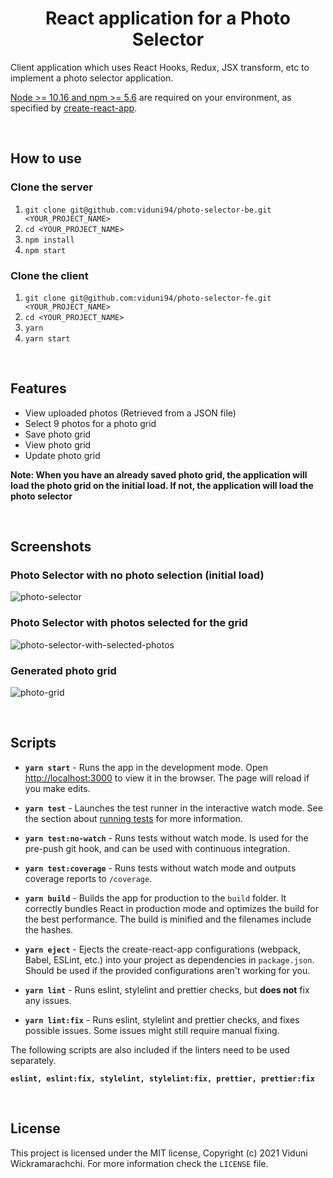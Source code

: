 <div align="center">
  <h1>
    React application for a Photo Selector
  </h1>
</div>

Client application which uses React Hooks, Redux, JSX transform, etc to implement a photo selector application.

[Node >= 10.16 and npm >= 5.6](https://nodejs.org/en/) are required on your environment, as specified by [create-react-app](https://reactjs.org/docs/create-a-new-react-app.html#create-react-app).

&nbsp;

## How to use

### Clone the server
1. `git clone git@github.com:viduni94/photo-selector-be.git <YOUR_PROJECT_NAME>`
2. `cd <YOUR_PROJECT_NAME>`
3. `npm install`
4. `npm start`

### Clone the client
1. `git clone git@github.com:viduni94/photo-selector-fe.git <YOUR_PROJECT_NAME>`
2. `cd <YOUR_PROJECT_NAME>`
3. `yarn`
4. `yarn start`

&nbsp;

## Features

- View uploaded photos (Retrieved from a JSON file)
- Select 9 photos for a photo grid
- Save photo grid
- View photo grid
- Update photo grid

**Note: When you have an already saved photo grid, the application will load the photo grid on the initial load. If not, the application will load the photo selector**

&nbsp;

## Screenshots

### Photo Selector with no photo selection (initial load)
![photo-selector](https://user-images.githubusercontent.com/20037159/121685558-b51b9900-cadd-11eb-898d-1d433dc438b4.png)

### Photo Selector with photos selected for the grid
![photo-selector-with-selected-photos](https://user-images.githubusercontent.com/20037159/121685612-c4024b80-cadd-11eb-9fbd-8fab442189c5.png)

### Generated photo grid
![photo-grid](https://user-images.githubusercontent.com/20037159/121685634-cc5a8680-cadd-11eb-83a8-9d6cb33edbd5.png)

&nbsp;

## Scripts

- **`yarn start`** - Runs the app in the development mode. Open [http://localhost:3000](http://localhost:3000) to view it in the browser. The page will reload if you make edits.

- **`yarn test`** - Launches the test runner in the interactive watch mode. See the section about [running tests](https://facebook.github.io/create-react-app/docs/running-tests) for more information.

- **`yarn test:no-watch`** - Runs tests without watch mode. Is used for the pre-push git hook, and can be used with continuous integration.

- **`yarn test:coverage`** - Runs tests without watch mode and outputs coverage reports to `/coverage`.

- **`yarn build`** - Builds the app for production to the `build` folder. It correctly bundles React in production mode and optimizes the build for the best performance. The build is minified and the filenames include the hashes.

- **`yarn eject`** - Ejects the create-react-app configurations (webpack, Babel, ESLint, etc.) into your project as dependencies in `package.json`. Should be used if the provided configurations aren't working for you.

- **`yarn lint`** - Runs eslint, stylelint and prettier checks, but **does not** fix any issues.

- **`yarn lint:fix`** - Runs eslint, stylelint and prettier checks, and fixes possible issues. Some issues might still require manual fixing.

The following scripts are also included if the linters need to be used separately.

**`eslint, eslint:fix, stylelint, stylelint:fix, prettier, prettier:fix`**

&nbsp;

## License

This project is licensed under the MIT license, Copyright (c) 2021 Viduni Wickramarachchi. For more information check the `LICENSE` file.
